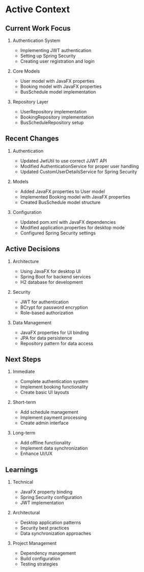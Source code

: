 # Active Context

## Current Work Focus
1. Authentication System
   - Implementing JWT authentication
   - Setting up Spring Security
   - Creating user registration and login

2. Core Models
   - User model with JavaFX properties
   - Booking model with JavaFX properties
   - BusSchedule model implementation

3. Repository Layer
   - UserRepository implementation
   - BookingRepository implementation
   - BusScheduleRepository setup

## Recent Changes
1. Authentication
   - Updated JwtUtil to use correct JJWT API
   - Modified AuthenticationService for proper user handling
   - Updated CustomUserDetailsService for Spring Security

2. Models
   - Added JavaFX properties to User model
   - Implemented Booking model with JavaFX properties
   - Created BusSchedule model structure

3. Configuration
   - Updated pom.xml with JavaFX dependencies
   - Modified application.properties for desktop mode
   - Configured Spring Security settings

## Active Decisions
1. Architecture
   - Using JavaFX for desktop UI
   - Spring Boot for backend services
   - H2 database for development

2. Security
   - JWT for authentication
   - BCrypt for password encryption
   - Role-based authorization

3. Data Management
   - JavaFX properties for UI binding
   - JPA for data persistence
   - Repository pattern for data access

## Next Steps
1. Immediate
   - Complete authentication system
   - Implement booking functionality
   - Create basic UI layouts

2. Short-term
   - Add schedule management
   - Implement payment processing
   - Create admin interface

3. Long-term
   - Add offline functionality
   - Implement data synchronization
   - Enhance UI/UX

## Learnings
1. Technical
   - JavaFX property binding
   - Spring Security configuration
   - JWT implementation

2. Architectural
   - Desktop application patterns
   - Security best practices
   - Data synchronization approaches

3. Project Management
   - Dependency management
   - Build configuration
   - Testing strategies 